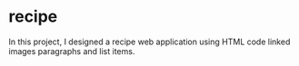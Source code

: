 # recipe
In this project, I designed a recipe web application using HTML code linked images
paragraphs and list items.
